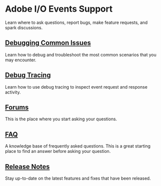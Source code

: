 <!--:navOrder: 3-->

# Adobe I/O Events Support

Learn where to ask questions, report bugs, make feature requests, and spark discussions.

## [Debugging Common Issues](support/debug.md)

Learn how to debug and troubleshoot the most common scenarios that you may encounter.

## [Debug Tracing](support/tracing.md)

Learn how to use debug tracing to inspect event request and response activity.

## [Forums](https://forums.adobe.com/community/adobe-io/adobe-io-events)

This is the place where you start asking your questions. 

## [FAQ](support/faq.md)

A knowledge base of frequently asked questions. This is a great starting place to find an answer before asking your question.

## [Release Notes](support/release_notes.md)

Stay up-to-date on the latest features and fixes that have been released.

<!-- - [Request docs from the Customer Care Support team - see details]()
  - [Initial Triage doc]()
  - [Troubleshooting Tools & Access to these tools]()
  - [Troubleshooting workflow]()
  - [Technical Enablement]()  -->
